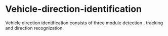 # Vehicle-direction-identification
Vehicle direction identification consists of three module detection , tracking and direction recognization.
